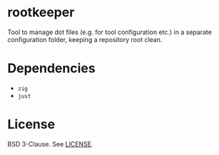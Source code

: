 # rootkeeper

Tool to manage dot files (e.g. for tool configuration etc.) in a separate configuration folder, keeping a repository root clean.

# Dependencies

- `zig`
- `just`

# License

BSD 3-Clause. See [LICENSE](./LICENSE).

